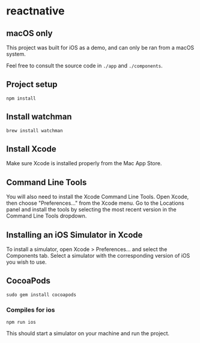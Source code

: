 # reactnative

## macOS only

This project was built for iOS as a demo, and can only be ran from a macOS system.

Feel free to consult the source code in `./app` and `./components`.

## Project setup
```
npm install
```

## Install watchman
```
brew install watchman
```

## Install Xcode

Make sure Xcode is installed properly from the Mac App Store. 

## Command Line Tools

You will also need to install the Xcode Command Line Tools. Open Xcode, then choose "Preferences..." from the Xcode menu. Go to the Locations panel and install the tools by selecting the most recent version in the Command Line Tools dropdown.

## Installing an iOS Simulator in Xcode

To install a simulator, open Xcode > Preferences... and select the Components tab. Select a simulator with the corresponding version of iOS you wish to use.

## CocoaPods

```
sudo gem install cocoapods
```

### Compiles for ios
```
npm run ios
```
This should start a simulator on your machine and run the project.
